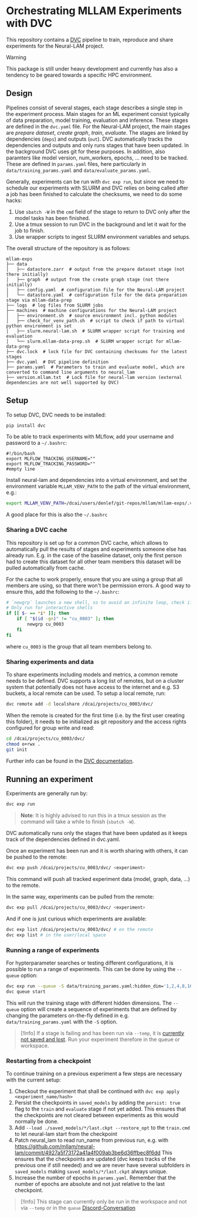 # Orchestrating MLLAM Experiments with DVC

This repository contains a [DVC](dvc.org) pipeline to train, reproduce and share experiments for the Neural-LAM project.

>[!Warning]
>This package is still under heavy development and currently has also a tendency to be geared towards a specific HPC environment.

## Design
Pipelines consist of several stages, each stage describes a single step in the experiment process. Main stages for an ML experiment consist
typically of data preparation, model training, evaluation and inference. These stages are defined in the `dvc.yaml` file. For the Neural-LAM
project, the main stages are _prepare dataset_, _create graph_, _train_, _evaluate_. The stages are linked by dependencies (`deps`) and outputs (`out`).
DVC automatically tracks the dependencies and outputs and only runs stages that have been updated. In the background DVC uses git for these purposes.
In addition, also paramters like model version, num_workers, epochs, ... need to be tracked. These are defined in `params.yaml` files, here
particularly in `data/training_params.yaml` and `data/evaluate_params.yaml`.

Generally, experiments can be run with `dvc exp run`, but since we need to schedule our experiments with SLURM and DVC relies on being called
after a job has been finished to calculate the checksums, we need to do some hacks:

1. Use `sbatch -W` in the `cmd` field of the stage to return to DVC only after the model tasks has been finished.
2. Use a tmux session to run DVC in the background and let it wait for the job to finish.
3. Use wrapper scripts to ingest SLURM environment variables and setups.

The overall structure of the repository is as follows:

```plaintext
mllam-exps
├── data
│   ├── datastore.zarr  # output from the prepare dataset stage (not there initially)
│   ├── graph  # output from the create graph stage (not there initially)
│   ├── config.yaml  # configuration file for the Neural-LAM project
│   └── datastore.yaml  # configuration file for the data preparation stage via mllam-data-prep
├── logs  # log files from SLURM jobs
├── machines  # machine configurations for the Neural-LAM project
│   ├── environment.sh  # source environment incl. python modules
│   ├── check_for_venv_path.sh  # script to check if path to virtual python environment is set 
│   ├── slurm.neural-lam.sh  # SLURM wrapper script for training and evaluation
│   └── slurm.mllam-data-prep.sh  # SLURM wrapper script for mllam-data-prep
├── dvc.lock  # lock file for DVC containing checksums for the latest stages
├── dvc.yaml  # DVC pipeline definition
├── params.yaml  # Parameters to train and evaluate model, which are converted to command line arguments to neural_lam
├── version.mllam.txt  # Lock file for neural-lam version (external dependencies are not well supported by DVC)
```

## Setup
To setup DVC, DVC needs to be installed:
```bash
pip install dvc
```

To be able to track experiments with MLflow, add your username and password to a `~/.bashrc`:
```
#!/bin/bash
export MLFLOW_TRACKING_USERNAME=""
export MLFLOW_TRACKING_PASSWORD=""
#empty line
```

Install neural-lam and dependencies into a virtual environment, and set the
environment variable `MLLAM_VENV_PATH` to the path of the virtual environment, e.g.:
```bash
export MLLAM_VENV_PATH=/dcai/users/denlef/git-repos/mllam/mllam-exps/.venv
```
A good place for this is also the `~/.bashrc`

### Sharing a DVC cache
This repository is set up for a common DVC cache, which allows to automatically pull the results of stages and experiments
someone else has already run. E.g. in the case of the baseline dataset, only the first person had to create this dataset
for all other team members this dataset will be pulled automatically from cache.

For the cache to work properly, ensure that you are using a group that all members are using, so that there won't be
permission errors. A good way to ensure this, add the following to the `~/.bashrc`:

```bash
# `newgrp` launches a new shell, so to avoid an infinite loop, check if the group is already set
# Only run for interactive shells
if [[ $- == *i* ]]; then
    if [ "$(id -gn)" != "cu_0003" ]; then
        newgrp cu_0003
    fi
fi
```
where `cu_0003` is the group that all team members belong to.

### Sharing experiments and data
To share experiments including models and metrics, a common remote needs to be defined. DVC supports a long list of
remotes, but on a cluster system that potentially does not have access to the internet and e.g. S3 buckets,
a local remote can be used. To setup a local remote, run:

```bash
dvc remote add -d localshare /dcai/projects/cu_0003/dvc/
```

When the remote is created for the first time (i.e. by the first user creating this folder), it needs to be initialized as git repository
and the access rights configured for group write and read:

```bash
cd /dcai/projects/cu_0003/dvc/
chmod o+rwx .
git init
```

Further info can be found in the [DVC documentation](https://dvc.org/doc/user-guide/experiment-management/sharing-experiments).

## Running an experiment

Experiments are generally run by:

```bash
dvc exp run
```

> **Note**: It is highly advised to run this in a tmux session as the command will take a while to finish (`sbatch -W`).

DVC automatically runs only the stages that have been updated as it keeps track of the dependencies defined in dvc.yaml.

Once an experiment has been run and it is worth sharing with others, it can be pushed to the remote:

```bash
dvc exp push /dcai/projects/cu_0003/dvc/ <experiment>
```
This command will push all tracked experiment data (model, graph, data, ...) to the remote.

In the same way, experiments can be pulled from the remote:

```bash
dvc exp pull /dcai/projects/cu_0003/dvc/ <experiment>
```

And if one is just curious which experiments are available:

```bash
dvc exp list /dcai/projects/cu_0003/dvc/ # on the remote
dvc exp list # in the user/local space
```

### Running a range of experiments
For hypterparameter searches or testing different configurations, it is possible to run a range of experiments. This can be done
by using the `--queue` option:

```bash
dvc exp run --queue -S data/training_params.yaml:hidden_dim='1,2,4,8,16'
dvc queue start
```

This will run the training stage with different hidden dimensions. The `--queue` option will create a sequence of experiments that
are defined by changing the parameters on-the-fly defined in e.g. `data/training_params.yaml` with the `-S` option.

>[!Info]
>If a stage is failing and has been run via `--temp`, it is [currently not saved and lost](https://github.com/iterative/dvc/issues/10616).
>Run your experiment therefore in the queue or workspace.


### Restarting from a checkpoint
To continue training on a previous experiment a few steps are necessary with the current setup:
1. Checkout the experiment that shall be continued with `dvc exp apply <experiment_name/hash>`
2. Persist the checkpoints in `saved_models` by adding the `persist: true` flag to the `train` and `evaluate` stage if not yet added.
    This ensures that the checkpoints are not cleared between experiments as this would normally be done.
3. Add `--load ./saved_models/*/last.ckpt --restore_opt` to the `train.cmd` to let neural-lam start from the checkpoint
4. Patch neural_lam to read run_name from previous run, e.g. with https://github.com/mllam/neural-lam/commit/4927a5f73172a41a4f009ab3be6d36ffbec8f6dd
    This ensures that the checkpoints are updated (dvc keeps tracks of the previous one if still needed) and we are never have several
    subfolders in `saved_models` making `saved_models/*/last.ckpt` always unique.
5. Increase the number of epochs in `params.yaml`. Remember that the number of epochs are absolute and not just relative to the last checkpoint.

>[!Info]
>This stage can currently only be run in the workspace and not via `--temp` or in the `queue` [Discord-Conversation](https://discord.com/channels/485586884165107732/563406153334128681/1343195392908726272)
